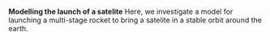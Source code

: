 **Modelling the launch of a satelite**
Here, we investigate a model for launching a multi-stage rocket to bring a satelite
in a stable orbit around the earth.